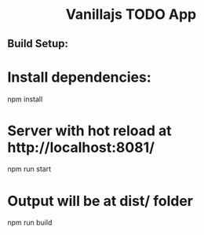 <div align="center">
  
  <h1>Vanillajs TODO App</h1>
  
</div>

## Build Setup:

# Install dependencies:

npm install

# Server with hot reload at http://localhost:8081/

npm run start

# Output will be at dist/ folder

npm run build

